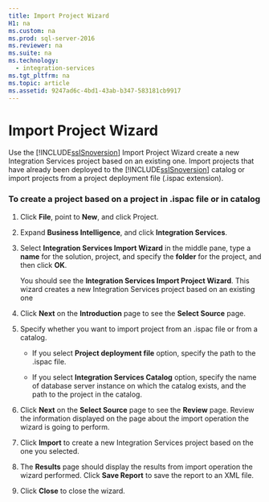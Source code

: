 ```yaml
---
title: Import Project Wizard
H1: na
ms.custom: na
ms.prod: sql-server-2016
ms.reviewer: na
ms.suite: na
ms.technology: 
  - integration-services
ms.tgt_pltfrm: na
ms.topic: article
ms.assetid: 9247ad6c-4bd1-43ab-b347-583181cb9917
---
```

# Import Project Wizard
  Use the [!INCLUDE[ssISnoversion](../../Topics/TopicNameContainA/includes/ssISnoversion_md.md)] Import Project Wizard create a new Integration Services project based on an existing one. Import projects that have already been deployed to the [!INCLUDE[ssISnoversion](../../Topics/TopicNameContainA/includes/ssISnoversion_md.md)] catalog or import projects from a project deployment file (.ispac extension).  
  
### To create a project based on a project in .ispac file or in catalog  
  
1.  Click **File**, point to **New**, and click Project.  
  
2.  Expand **Business Intelligence**, and click **Integration Services**.  
  
3.  Select **Integration Services Import Wizard** in the middle pane, type a **name** for the solution, project, and specify the **folder** for the project, and then click **OK**.  
  
     You should see the **Integration Services Import Project Wizard**. This wizard creates a new Integration Services project based on an existing one  
  
4.  Click **Next** on the **Introduction** page to see the **Select Source** page.  
  
5.  Specify whether you want to import project from an .ispac file or from a catalog.  
  
    -   If you select **Project deployment file** option, specify the path to the .ispac file.  
  
    -   If you select **Integration Services Catalog** option, specify the name of database server instance on which the catalog exists, and the path to the project in the catalog.  
  
6.  Click **Next** on the **Select Source** page to see the **Review** page. Review the information displayed on the page about the import operation the wizard is going to perform.  
  
7.  Click **Import** to create a new Integration Services project based on the one you selected.  
  
8.  The **Results** page should display the results from import operation the wizard performed. Click **Save Report** to save the report to an XML file.  
  
9. Click **Close** to close the wizard.  
  
  